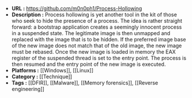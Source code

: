 - **URL :** https://github.com/m0n0ph1/Process-Hollowing
- **Description :** Process hollowing is yet another tool in the kit of those who seek to hide the presence of a process. The idea is rather straight forward: a bootstrap application creates a seemingly innocent process in a suspended state. The legitimate image is then unmapped and replaced with the image that is to be hidden. If the preferred image base of the new image does not match that of the old image, the new image must be rebased. Once the new image is loaded in memory the EAX register of the suspended thread is set to the entry point. The process is then resumed and the entry point of the new image is executed.
- **Platforms :** [[Windows]], [[Linux]]
- **Category :** [[Technique]]
- **Tags :** [[DFIR]], [[Malware]], [[Memory forensics]], [[Reverse engineering]]